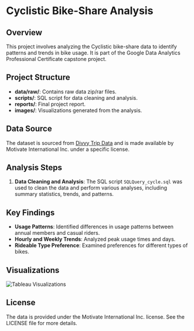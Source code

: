 # Cyclistic Bike-Share Analysis

## Overview
This project involves analyzing the Cyclistic bike-share data to identify patterns and trends in bike usage. It is part of the Google Data Analytics Professional Certificate capstone project.

## Project Structure
- **data/raw/**: Contains raw data zip/rar files.
- **scripts/**: SQL script for data cleaning and analysis.
- **reports/**: Final project report.
- **images/**: Visualizations generated from the analysis.

## Data Source
The dataset is sourced from [Divvy Trip Data](https://divvy-tripdata.s3.amazonaws.com/index.html) and is made available by Motivate International Inc. under a specific license.

## Analysis Steps
1. **Data Cleaning and Analysis**: The SQL script `SQLQuery_cycle.sql` was used to clean the data and perform various analyses, including summary statistics, trends, and patterns.

## Key Findings
- **Usage Patterns**: Identified differences in usage patterns between annual members and casual riders.
- **Hourly and Weekly Trends**: Analyzed peak usage times and days.
- **Rideable Type Preference**: Examined preferences for different types of bikes.

## Visualizations
![Tableau Visualizations](https://public.tableau.com/app/profile/ewa.wachnik/vizzes)

## License
The data is provided under the Motivate International Inc. license. See the LICENSE file for more details.

